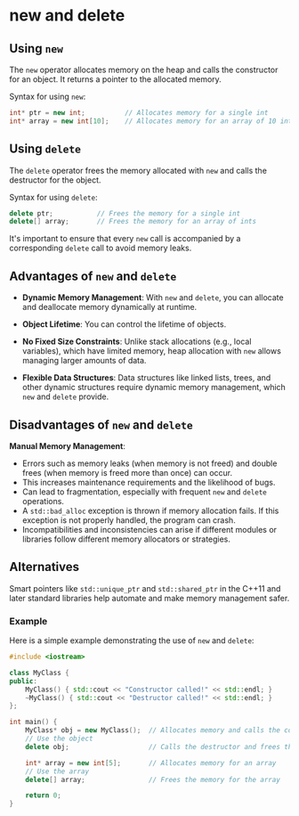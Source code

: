 # new and delete

## Using `new`

The `new` operator allocates memory on the heap and calls the constructor for an object. It returns a pointer to the allocated memory.

Syntax for using `new`:
```cpp
int* ptr = new int;          // Allocates memory for a single int
int* array = new int[10];    // Allocates memory for an array of 10 ints
```

## Using `delete`

The `delete` operator frees the memory allocated with `new` and calls the destructor for the object.

Syntax for using `delete`:
```cpp
delete ptr;           // Frees the memory for a single int
delete[] array;       // Frees the memory for an array of ints
```

It's important to ensure that every `new` call is accompanied by a corresponding `delete` call to avoid memory leaks.

## Advantages of `new` and `delete`

- **Dynamic Memory Management**: With `new` and `delete`, you can allocate and deallocate memory dynamically at runtime.

- **Object Lifetime**: You can control the lifetime of objects.

- **No Fixed Size Constraints**: Unlike stack allocations (e.g., local variables), which have limited memory, heap allocation with `new` allows managing larger amounts of data.

- **Flexible Data Structures**: Data structures like linked lists, trees, and other dynamic structures require dynamic memory management, which `new` and `delete` provide.

## Disadvantages of `new` and `delete`

**Manual Memory Management**:
   - Errors such as memory leaks (when memory is not freed) and double frees (when memory is freed more than once) can occur.
   - This increases maintenance requirements and the likelihood of bugs.
   - Can lead to fragmentation, especially with frequent `new` and `delete` operations.
   - A `std::bad_alloc` exception is thrown if memory allocation fails. If this exception is not properly handled, the program can crash.
   - Incompatibilities and inconsistencies can arise if different modules or libraries follow different memory allocators or strategies.

## Alternatives
Smart pointers like `std::unique_ptr` and `std::shared_ptr` in the C++11 and later standard libraries help automate and make memory management safer.

### Example

Here is a simple example demonstrating the use of `new` and `delete`:

```cpp
#include <iostream>

class MyClass {
public:
    MyClass() { std::cout << "Constructor called!" << std::endl; }
    ~MyClass() { std::cout << "Destructor called!" << std::endl; }
};

int main() {
    MyClass* obj = new MyClass();  // Allocates memory and calls the constructor
    // Use the object
    delete obj;                    // Calls the destructor and frees the memory

    int* array = new int[5];       // Allocates memory for an array
    // Use the array
    delete[] array;                // Frees the memory for the array

    return 0;
}
```